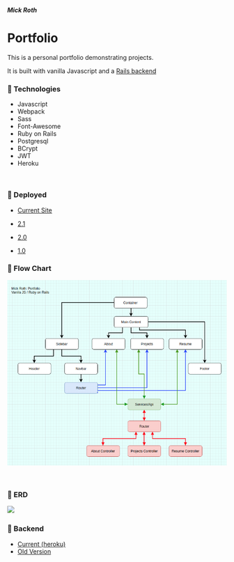***Mick Roth***


# Portfolio

This is a personal portfolio demonstrating projects.

It is built with vanilla Javascript and a [Rails backend](https://portfolio-server-mick.herokuapp.com)
 


### &#127803; Technologies	
- Javascript
- Webpack
- Sass
- Font-Awesome
  <br>
- Ruby on Rails
- Postgresql
- BCrypt
- JWT
- Heroku
  

<br>

### &#x1F3E1; Deployed
- [Current Site](https://mickroth.com)

- [2.1](https://mick-roth.surge.sh)
- [2.0](https://mickroth.surge.sh)
- [1.0]()




### &#127803; Flow Chart

  
 ![](./client/src/img/flow-chart.png)

<br>

### &#127803; ERD

![](.client/src/img/portfolio-erd.png)



### &#x1F3E3; Backend
- [Current (heroku)](https://portfolio-server-mick.herokuapp.com)
- [Old Version](https://github.com/mickmed/portfolio-server-old)
<br>



